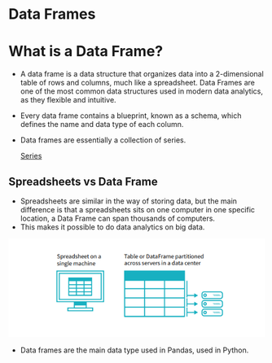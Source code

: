 # Data Frames

# What is a Data Frame?

- A data frame is a data structure that organizes data into a 2-dimensional table of rows and columns, much like a spreadsheet. Data Frames are one of the most common data structures used in modern data analytics, as they flexible and intuitive.
- Every data frame contains a blueprint, known as a schema, which defines the name and data type of each column.
- Data frames are essentially a collection of series.
    
    [Series](Series%207d73d6d23fe345a3b86a15abad09baed.md)
    

## Spreadsheets vs Data Frame

- Spreadsheets are similar in the way of storing data, but the main difference is that a spreadsheets sits on one computer in one specific location, a Data Frame can span thousands of computers.
- This makes it possible to do data analytics on big data.

![DataFrames.png](Data%20Frames%2093c8b1958b5e4b9d9d7d8b3d9c4be605/DataFrames.png)

- Data frames are the main data type used in Pandas, used in Python.